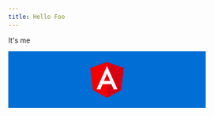 ```yaml
---
title: Hello Foo
---
```


It's me

<img src="/src/content/posts/foo-article/angular.png" width="400px" />